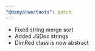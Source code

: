```yaml
---
"@danyalwe/tools": patch
---
```


- Fixed string merge sort
- Added JSDoc strings
- DimRed class is now abstract